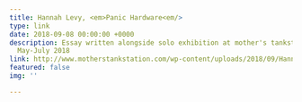 ```yaml
---
title: Hannah Levy, <em>Panic Hardware<em/>
type: link
date: 2018-09-08 00:00:00 +0000
description: Essay written alongside solo exhibition at mother's tankstation, Dublin,
  May-July 2018
link: http://www.motherstankstation.com/wp-content/uploads/2018/09/Hannah-Levy_Panic-Hardware_Rebecca-ODwyer_Copyright-all-rights-reserved.pdf
featured: false
img: ''

---
```

